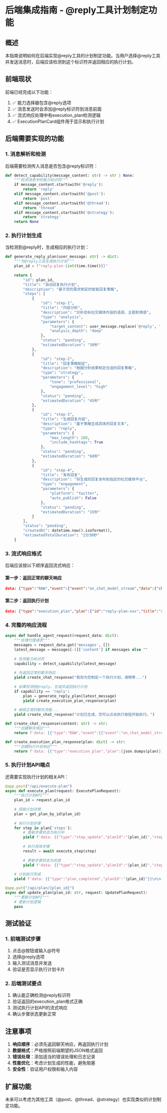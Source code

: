# 后端集成指南 - @reply工具计划制定功能

## 概述

本指南说明如何在后端实现@reply工具的计划制定功能。当用户选择@reply工具并发送消息时，后端应该检测到这个标识符并返回相应的执行计划。

## 前端现状

前端已经完成以下功能：
1. ✅ 能力选择器包含@reply选项
2. ✅ 消息发送时会添加@reply标识符到消息前面
3. ✅ 流式响应处理中有execution_plan检测逻辑
4. ✅ ExecutionPlanCard组件用于显示和执行计划

## 后端需要实现的功能

### 1. 消息解析和检测

后端需要检测传入消息是否包含@reply标识符：

```python
def detect_capability(message_content: str) -> str | None:
    """检测消息中的能力标识符"""
    if message_content.startswith('@reply'):
        return 'reply'
    elif message_content.startswith('@post'):
        return 'post'
    elif message_content.startswith('@thread'):
        return 'thread'
    elif message_content.startswith('@strategy'):
        return 'strategy'
    return None
```

### 2. 执行计划生成

当检测到@reply时，生成相应的执行计划：

```python
def generate_reply_plan(user_message: str) -> dict:
    """为@reply工具生成执行计划"""
    plan_id = f"reply-plan-{int(time.time())}"
    
    return {
        "id": plan_id,
        "title": "自动回复执行计划",
        "description": "基于您的需求制定的智能回复策略",
        "steps": [
            {
                "id": "step-1",
                "title": "内容分析",
                "description": "分析目标社交媒体内容的语调、主题和情感",
                "type": "analysis",
                "parameters": {
                    "target_content": user_message.replace('@reply', '').strip(),
                    "analysis_depth": "deep"
                },
                "status": "pending",
                "estimatedDuration": "30秒"
            },
            {
                "id": "step-2", 
                "title": "回复策略制定",
                "description": "根据分析结果制定合适的回复策略",
                "type": "strategy",
                "parameters": {
                    "tone": "professional",
                    "engagement_level": "high"
                },
                "status": "pending",
                "estimatedDuration": "45秒"
            },
            {
                "id": "step-3",
                "title": "生成回复内容", 
                "description": "基于策略生成具体的回复文本",
                "type": "reply",
                "parameters": {
                    "max_length": 280,
                    "include_hashtags": True
                },
                "status": "pending",
                "estimatedDuration": "60秒"
            },
            {
                "id": "step-4",
                "title": "发布回复",
                "description": "将生成的回复发布到指定的社交媒体平台",
                "type": "engagement", 
                "parameters": {
                    "platform": "twitter",
                    "auto_publish": False
                },
                "status": "pending",
                "estimatedDuration": "15秒"
            }
        ],
        "status": "pending",
        "createdAt": datetime.now().isoformat(),
        "estimatedTotalDuration": "2分30秒"
    }
```

### 3. 流式响应格式

后端应该按以下顺序返回流式响应：

#### 第一步：返回正常的聊天响应
```json
data: {"type":"RAW","event":{"event":"on_chat_model_stream","data":{"chunk":{"content":"我将为您制定一个自动回复计划，请稍等..."}}}}
```

#### 第二步：返回执行计划
```json
data: {"type":"execution_plan","plan":{"id":"reply-plan-xxx","title":"自动回复执行计划","steps":[...]}}
```

### 4. 完整的响应流程

```python
async def handle_agent_request(request_data: dict):
    """处理代理请求"""
    messages = request_data.get('messages', [])
    latest_message = messages[-1]['content'] if messages else ""
    
    # 检测能力标识符
    capability = detect_capability(latest_message)
    
    # 先返回正常的聊天响应
    yield create_chat_response("我将为您制定一个执行计划，请稍等...")
    
    # 如果检测到@reply，生成并返回执行计划
    if capability == 'reply':
        plan = generate_reply_plan(latest_message)
        yield create_execution_plan_response(plan)
    
    # 继续正常的聊天流程...
    yield create_chat_response("计划已生成，您可以点击执行按钮开始执行。")

def create_chat_response(content: str) -> str:
    """创建聊天响应"""
    return f'data: {{"type":"RAW","event":{{"event":"on_chat_model_stream","data":{{"chunk":{{"content":"{content}"}}}}}}}}\n\n'

def create_execution_plan_response(plan: dict) -> str:
    """创建执行计划响应"""
    return f'data: {{"type":"execution_plan","plan":{json.dumps(plan)}}}\n\n'
```

### 5. 执行计划API端点

还需要实现执行计划的相关API：

```python
@app.post("/api/execute-plan")
async def execute_plan(request: ExecutePlanRequest):
    """执行计划API"""
    plan_id = request.plan_id
    
    # 获取计划详情
    plan = get_plan_by_id(plan_id)
    
    # 执行计划步骤
    for step in plan['steps']:
        # 更新步骤状态为执行中
        yield f'data: {{"type":"step_update","planId":"{plan_id}","stepId":"{step["id"]}","status":"executing"}}\n\n'
        
        # 执行具体步骤
        result = await execute_step(step)
        
        # 更新步骤状态为完成
        yield f'data: {{"type":"step_update","planId":"{plan_id}","stepId":"{step["id"]}","status":"completed","result":{json.dumps(result)}}}\n\n'
    
    # 计划执行完成
    yield f'data: {{"type":"plan_completed","planId":"{plan_id}"}}\n\n'

@app.put("/api/plan/{plan_id}")
async def update_plan(plan_id: str, request: UpdatePlanRequest):
    """更新计划API"""
    # 更新计划逻辑
    pass
```

## 测试验证

### 1. 前端测试步骤
1. 点击@按钮或输入@符号
2. 选择@reply选项
3. 输入测试消息并发送
4. 验证是否显示执行计划卡片

### 2. 后端测试要点
1. 确认能正确检测@reply标识符
2. 验证返回的execution_plan格式正确
3. 测试执行计划API的流式响应
4. 确认步骤状态更新正常

## 注意事项

1. **响应顺序**：必须先返回聊天响应，再返回执行计划
2. **数据格式**：严格按照前端期望的JSON格式返回
3. **错误处理**：添加适当的错误处理和日志记录
4. **性能优化**：考虑计划生成的性能，避免阻塞
5. **安全性**：验证用户权限和输入内容

## 扩展功能

未来可以考虑为其他工具（@post、@thread、@strategy）也实现类似的计划制定功能。